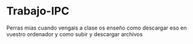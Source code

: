 # Trabajo-IPC

Perras mias cuando vengais a clase os enseño como descargar eso en vuestro ordenador y como subir y descargar archivos

